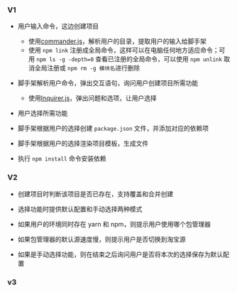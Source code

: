 ### V1

- 用户输入命令，这边创建项目
  - 使用[commander.js](https://github.com/tj/commander.js/blob/master/Readme_zh-CN.md)，解析用户的目录，提取用户的输入给脚手架
  - 使用 `npm link` 注册成全局命令，这样可以在电脑任何地方适应命令；可用 `npm ls -g -depth=0` 查看已注册的全局命令，可以使用 `npm unlink` 取消全局注册或 `npm rm -g 模块名`进行删除

- 脚手架解析用户命令，弹出交互语句，询问用户创建项目所需功能
  - 使用[Inquirer.js](https://github.com/SBoudrias/Inquirer.js/)，弹出问题和选项，让用户选择
  
- 用户选择所需功能
  
- 脚手架根据用户的选择创建 `package.json` 文件，并添加对应的依赖项
  
- 脚手架根据用户的选择渲染项目模板，生成文件
  
- 执行 `npm install` 命令安装依赖


### V2

- 创建项目时判断该项目是否已存在，支持覆盖和合并创建

- 选择功能时提供默认配置和手动选择两种模式

- 如果用户的环境同时存在 yarn 和 npm，则提示用户使用哪个包管理器

- 如果包管理器的默认源速度慢，则提示用户是否切换到淘宝源

- 如果是手动选择功能，则在结束之后询问用户是否将本次的选择保存为默认配置

### v3
